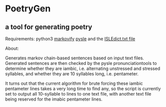 # PoetryGen
## a tool for generating poetry

Requirements:
python3
[markovify](https://github.com/jsvine/markovify)
[pysle](https://pypi.org/project/pysle/#installation) and the
[ISLEdict.txt
file](https://raw.githubusercontent.com/uiuc-sst/g2ps/master/English/ISLEdict.txt)

About:

Generates markov chain-based sentences based on input text files.
Generated sentences are then checked by the pysle pronunciationtools to
determine whether they are iambic, i.e. alternating unstressed and
stressed syllables, and whether they are 10 syllables long, i.e.
pentameter.

It turns out that the current algorithm for brute forcing these iambic
pentameter lines takes a very long time to find any, so the script is
currently set to output all 10-syllable to lines to one text file, with
another text file being reserved for the imabic pentameter lines.
